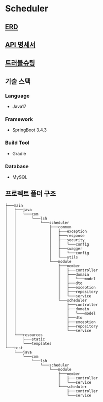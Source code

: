 # Scheduler
## [ERD](https://seunghyun937.notion.site/ERD-1bbc72e464458025bd62c5f529324874?pvs=4)
## [API 명세서](https://seunghyun937.notion.site/API-1bbc72e46445800bbe6ec841f6dab977?pvs=4)
## [트러블슈팅](https://seunghyun937.notion.site/1bbc72e46445806f8ffff92420dc5cb8?pvs=4)

## 기술 스택
### Language
  - Java17
### Framework
  - SpringBoot 3.4.3
### Build Tool
  - Gradle
### Database
  - MySQL

## 프로젝트 폴더 구조
``` text
├───main
│   ├───java
│   │   └───com
│   │       └───lsh
│   │           └───scheduler
│   │               ├───common
│   │               │   ├───exception
│   │               │   ├───response
│   │               │   ├───security
│   │               │   │   └───config
│   │               │   ├───swagger
│   │               │   │   └───config
│   │               │   └───utils
│   │               └───module
│   │                   ├───member
│   │                   │   ├───controller
│   │                   │   ├───domain
│   │                   │   │   └───model
│   │                   │   ├───dto
│   │                   │   ├───exception
│   │                   │   ├───repository
│   │                   │   └───service
│   │                   └───scheduler
│   │                       ├───controller
│   │                       ├───domain
│   │                       │   └───model
│   │                       ├───dto
│   │                       ├───exception
│   │                       ├───repository
│   │                       └───service
│   └───resources
│       ├───static
│       └───templates
└───test
    └───java
        └───com
            └───lsh
                └───scheduler
                    └───module
                        ├───member
                        │   ├───controller
                        │   └───service
                        └───scheduler
                            ├───controller
                            └───service
```
